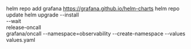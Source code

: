 helm repo add grafana https://grafana.github.io/helm-charts
helm repo update
helm upgrade --install \
    --wait \
    release-oncall \
    grafana/oncall --namespace=observability --create-namespace --values values.yaml


